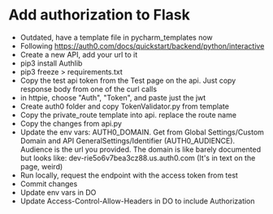 
# Add authorization to Flask
* Outdated, have a template file in pycharm_templates now
* Following https://auth0.com/docs/quickstart/backend/python/interactive
* Create a new API, add your url to it
* pip3 install Authlib
* pip3 freeze > requirements.txt
* Copy the test api token from the Test page on the api. Just copy response body from one of the curl calls
* in httpie, choose "Auth", "Token", and paste just the jwt
* Create auth0 folder and copy TokenValidator.py from template
* Copy the private_route template into api. replace the route name
* Copy the changes from api.py
* Update the env vars: AUTH0_DOMAIN. Get from Global Settings/Custom Domain and API GeneralSettings/Identifier (AUTH0_AUDIENCE). Audience is the url you provided. The domain is like barely documented but looks like: dev-rie5o6v7bea3cz88.us.auth0.com (It's in text on the page, weird)
* Run locally, request the endpoint with the access token from test
* Commit changes
* Update env vars in DO
* Update Access-Control-Allow-Headers in DO to include Authorization